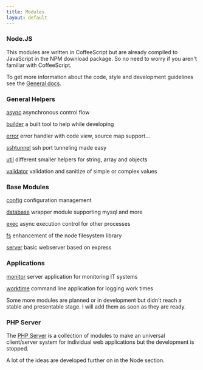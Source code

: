 ```yaml
---
title: Modules
layout: default
---
```


### Node.JS

This modules are written in CoffeeScript but are already compiled to JavaScript
in the NPM download package. So no need to worry if you aren't familiar with
CoffeeScript.

To get more information about the code, style and development guidelines see
the [General docs](http://alinex.github.io/node-alinex/).

<div class="row modules">
  <div class="col-md-4 col-sm-6 col-xs-12">

<h3>General Helpers</h3>
<p><a href="http://alinex.github.io/node-async/">async</a>
    asynchronous control flow</p>
<p><a href="http://alinex.github.io/node-builder/">builder</a>
    a built tool to help while developing</p>
<p><a href="http://alinex.github.io/node-error/">error</a>
    error handler with code view, source map support...</p>
<p><a href="http://alinex.github.io/node-sshtunnel/">sshtunnel</a>
    ssh port tunneling made easy</p>
<p><a href="http://alinex.github.io/node-util/">util</a>
    different smaller helpers for string, array and objects</p>
<p><a href="http://alinex.github.io/node-validator/">validator</a>
    validation and sanitize of simple or complex values</p>

  </div>
  <div class="col-md-4 col-sm-6 col-xs-12">

<h3>Base Modules</h3>
<p><a href="http://alinex.github.io/node-config/">config</a>
    configuration management</p>
<p><a href="http://alinex.github.io/node-database/">database</a>
    wrapper module supporting mysql and more</p>
<p><a href="http://alinex.github.io/node-exec/">exec</a>
    async execution control for other processes</p>
<p><a href="http://alinex.github.io/node-fs/">fs</a>
    enhancement of the node filesystem library</p>
<p><a href="http://alinex.github.io/node-server/">server</a>
    basic webserver based on express</p>

  </div>
  <div class="col-md-4 col-sm-6 col-xs-12">

<h3>Applications</h3>

<p><a href="http://alinex.github.io/node-monitor/">monitor</a>
    server application for monitoring IT systems</p>
<p><a href="http://alinex.github.io/node-worktime/">worktime</a>
    command line application for logging work times</p>

  </div>
</div>

Some more modules are planned or in development but didn't reach a stable
and presentable stage. I will add them as soon as they are ready.

<!--

  <li><a href="http://alinex.github.io/node-monitor/">alinex-monitor</a>
    process and system monitoring tool
  <li><a href="http://alinex.github.io/node-monitor-sensor/">alinex-monitor-sensor</a>
    sensors for the monitoring
</ul>
<p>In the early development and not usable:
<ul>
</ul>

-->

### PHP Server

The [PHP Server](http://alinex.de/server/html/index.html) is a collection of
modules to make an universal client/server system for individual web applications
but the development is stopped.

A lot of the ideas are developed further on in the Node section.
